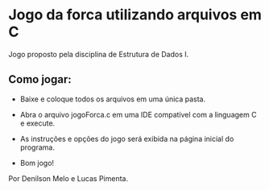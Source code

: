 # Jogo da forca utilizando arquivos em C

Jogo proposto pela disciplina de Estrutura de Dados I.

## Como jogar:

- Baixe e coloque todos os arquivos em uma única pasta.

- Abra o arquivo jogoForca.c em uma IDE compatível com a linguagem C e execute.

- As instruções e opções do jogo será exibida na página inicial do programa.

- Bom jogo!

Por Denilson Melo e Lucas Pimenta.
